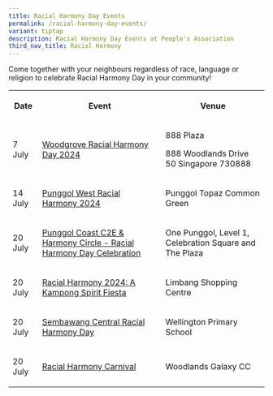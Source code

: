 ```yaml
---
title: Racial Harmony Day Events
permalink: /racial-harmony-day-events/
variant: tiptap
description: Racial Harmony Day Events at People's Association
third_nav_title: Racial Harmony
---
```

<p>Come together with your neighbours regardless of race, language or religion
to celebrate Racial Harmony Day in your community!</p>
<table style="minWidth: 75px">
<colgroup>
<col>
<col>
<col>
</colgroup>
<tbody>
<tr>
<th rowspan="1" colspan="1">
<p>Date</p>
</th>
<th rowspan="1" colspan="1">
<p>Event</p>
</th>
<th rowspan="1" colspan="1">
<p>Venue</p>
</th>
</tr>
<tr>
<td rowspan="1" colspan="1">
<p>7 July</p>
</td>
<td rowspan="1" colspan="1">
<p><a href="https://www.facebook.com/Woodgrove.OurHome/posts/pfbid02qRBB2RGF1ijS9WAGqW6SUfz2aJvL9WXRzJiymmB5N9SpemBPM4p87oSEnBZdBS2Bl" rel="noopener noreferrer nofollow" target="_blank">Woodgrove Racial Harmony Day 2024</a>
</p>
</td>
<td rowspan="1" colspan="1">
<p>888 Plaza</p>
<p>888 Woodlands Drive 50 Singapore 730888</p>
</td>
</tr>
<tr>
<td rowspan="1" colspan="1">
<p>14 July</p>
</td>
<td rowspan="1" colspan="1">
<p><a href="https://www.facebook.com/punggolwestcc/posts/pfbid0ECWcWwbnDjYqMmBAsYfGCwrR6kxDRhd9JARCU4p8FdzPzxz4cHnUwrGk6xhFXwqnl" rel="noopener noreferrer nofollow" target="_blank">Punggol West Racial Harmony 2024</a>
</p>
</td>
<td rowspan="1" colspan="1">
<p>Punggol Topaz Common Green</p>
</td>
</tr>
<tr>
<td rowspan="1" colspan="1">
<p>20 July</p>
</td>
<td rowspan="1" colspan="1">
<p><a href="https://www.onepa.gov.sg/events/punggol-coast-c2e-harmony-circle-racial-harmony-day-celebration-54511377" rel="noopener noreferrer nofollow" target="_blank">Punggol Coast C2E &amp; Harmony Circle - Racial Harmony Day Celebration</a>
</p>
</td>
<td rowspan="1" colspan="1">
<p>One Punggol, Level 1, Celebration Square and The Plaza</p>
</td>
</tr>
<tr>
<td rowspan="1" colspan="1">
<p>20 July</p>
</td>
<td rowspan="1" colspan="1">
<p><a href="https://www.facebook.com/groups/limbangview/permalink/10160179382801344/?rdid=LDo5yQULyjTwSa8t&amp;share_url=https%3A%2F%2Fwww.facebook.com%2Fshare%2Fp%2FXw8q3LqcJqg5dPLa%2F" rel="noopener noreferrer nofollow" target="_blank">Racial Harmony 2024: A Kampong Spirit Fiesta</a>
</p>
</td>
<td rowspan="1" colspan="1">
<p>Limbang Shopping Centre</p>
</td>
</tr>
<tr>
<td rowspan="1" colspan="1">
<p>20 July</p>
</td>
<td rowspan="1" colspan="1">
<p><a href="https://www.facebook.com/sembcentral/posts/pfbid034DhHH84qABzCx8wUCdSoP46QqBhFM8DWmesPxu7Krkf7d4jYtsFqEvSk6gTBT4Yil" rel="noopener noreferrer nofollow" target="_blank">Sembawang Central Racial Harmony Day</a>
</p>
</td>
<td rowspan="1" colspan="1">
<p>Wellington Primary School</p>
</td>
</tr>
<tr>
<td rowspan="1" colspan="1">
<p>20 July</p>
</td>
<td rowspan="1" colspan="1">
<p><a href="https://www.facebook.com/permalink.php?story_fbid=pfbid02ymJbZcN4dujhnFnJoatiZf2FMhMg57SSihuquyh14tPXT6ipfdy91wjbtzaXLzmnl&amp;id=100064593620152" rel="noopener noreferrer nofollow" target="_blank">Racial Harmony Carnival</a>
</p>
</td>
<td rowspan="1" colspan="1">
<p>Woodlands Galaxy CC</p>
</td>
</tr>
</tbody>
</table>
<p></p>